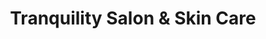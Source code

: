 ---
title: "Tranquility Salon & Skin Care"
url: /exeter/tranquility-salon-and-skin-care/
shop: beauty
---